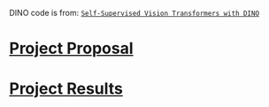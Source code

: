 DINO code is from: [`Self-Supervised Vision Transformers with DINO`](https://github.com/facebookresearch/dino)

# [Project Proposal](DLWP-Proposal.pdf)

# [Project Results](Final_Presentation-Rocks.pdf)

